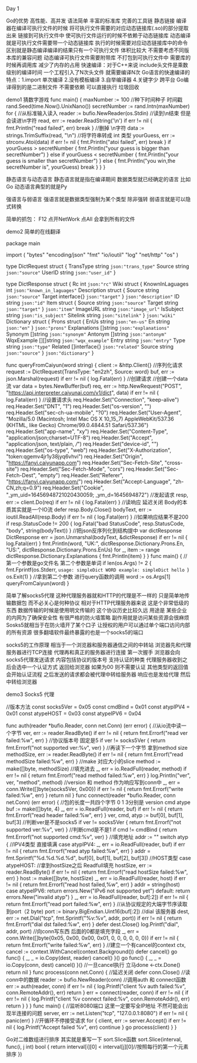Day 1


Go的优势
高性能、高并发
语法简单
丰富的标准库
完善的工具链
静态链接  编译器在编译可执行文件的时候 将可执行文件需要的对应动态链接库(.so)的部分提取出来 链接到可执行文件中 使可执行文件运行的时候不依赖于动态链接库 动态编译就是可执行文件需要带一个动态链接库 执行的时候需要对应动态链接库中的命令  区别就是静态编译编译的结果只有一个可执行文件 体积比较大 不需要考虑不同版本库的兼容问题 动态编译可执行文件需要附带库 不打包到可执行文件中 需要库的时候再调用库 减少了内存的占用
快速编译：对于C++来说 include头文件是乘数级别的编译时间 一个工程引入了N次头文件 就需要编译N次 Go语言的快速编译的特点：1.import 单次编译 2.没有模板编译 3.自举编译器 4.关键字少 
跨平台 Go编译得到的是二进制文件 不需要依赖 可以直接执行 
垃圾回收


demo1
猜数字游戏
func main() {
    maxNumber := 100
    //种下时间种子 时间戳
    rand.Seed(time.Now().UnixNano())
    secretNumber := rand.Intn(maxNumber)
    for {
        //从标准输入读入
        reader := bufio.NewReader(os.Stdin)
        //读到\n结束 但是会读进\n字符
        read, err := reader.ReadString('\n')
        if err != nil {
            fmt.Println("read failed", err)
            break
        }
        //删掉 \n字符
        data := strings.TrimSuffix(read, "\n")
        //将字符串转成 int 类型
        yourGuess, err := strconv.Atoi(data)
        if err != nil {
            fmt.Println("atoi failed", err)
            break
        }
        if yourGuess > secretNumber {
            fmt.Println("your guess is bigger than secretNumber")
        } else if yourGuess < secretNumber {
            fmt.Println("your guess is smaller than secretNumber")
        } else {
            fmt.Println("you win,the secretNumber is", yourGuess)
            break
        }
    }
}

静态语言与动态语言
静态语言就是指在编译期间 数据类型就已经确定的语言 比如Go 动态语言典型的就是Py

强语言与弱语言
强语言就是数据类型强制为某个类型 除非强转 弱语言就是可以隐式转换 

简单的抓包：
F12 点开NetWork 点All
会拿到所有的文件


demo2 简单的在线翻译


package main


import (
    "bytes"
    "encoding/json"
    "fmt"
    "io/ioutil"
    "log"
    "net/http"
    "os"
)


type DictRequest struct {
    TransType string `json:"trans_type"`
    Source    string `json:"source"`
    UserID    string `json:"user_id"`
}


type DictResponse struct {
    Rc   int `json:"rc"`
    Wiki struct {
        KnownInLaguages int `json:"known_in_laguages"`
        Description     struct {
            Source string      `json:"source"`
            Target interface{} `json:"target"`
        } `json:"description"`
        ID   string `json:"id"`
        Item struct {
            Source string `json:"source"`
            Target string `json:"target"`
        } `json:"item"`
        ImageURL  string `json:"image_url"`
        IsSubject string `json:"is_subject"`
        Sitelink  string `json:"sitelink"`
    } `json:"wiki"`
    Dictionary struct {
        Prons struct {
            EnUs string `json:"en-us"`
            En   string `json:"en"`
        } `json:"prons"`
        Explanations []string      `json:"explanations"`
        Synonym      []string      `json:"synonym"`
        Antonym      []string      `json:"antonym"`
        WqxExample   [][]string    `json:"wqx_example"`
        Entry        string        `json:"entry"`
        Type         string        `json:"type"`
        Related      []interface{} `json:"related"`
        Source       string        `json:"source"`
    } `json:"dictionary"`
}


func queryFromCaiyun(word string) {
    client := &http.Client{}
    //序列化请求
    request := DictRequest{TransType: "en2zh", Source: word}
    buf, err := json.Marshal(request)
    if err != nil {
        log.Fatal(err)
    }
    //创建请求
    //创建一个data流
    var data = bytes.NewBuffer(buf)
    req, err := http.NewRequest("POST", "https://api.interpreter.caiyunai.com/v1/dict", data)
    if err != nil {
        log.Fatal(err)
    }
    //设置请求头
    req.Header.Set("Connection", "keep-alive")
    req.Header.Set("DNT", "1")
    req.Header.Set("os-version", "")
    req.Header.Set("sec-ch-ua-mobile", "?0")
    req.Header.Set("User-Agent", "Mozilla/5.0 (Macintosh; Intel Mac OS X 10_15_7) AppleWebKit/537.36 (KHTML, like Gecko) Chrome/99.0.4844.51 Safari/537.36")
    req.Header.Set("app-name", "xy")
    req.Header.Set("Content-Type", "application/json;charset=UTF-8")
    req.Header.Set("Accept", "application/json, text/plain, */*")
    req.Header.Set("device-id", "")
    req.Header.Set("os-type", "web")
    req.Header.Set("X-Authorization", "token:qgemv4jr1y38jyq6vhvi")
    req.Header.Set("Origin", "https://fanyi.caiyunapp.com")
    req.Header.Set("Sec-Fetch-Site", "cross-site")
    req.Header.Set("Sec-Fetch-Mode", "cors")
    req.Header.Set("Sec-Fetch-Dest", "empty")
    req.Header.Set("Referer", "https://fanyi.caiyunapp.com/")
    req.Header.Set("Accept-Language", "zh-CN,zh;q=0.9")
    req.Header.Set("Cookie", "_ym_uid=16456948721020430059; _ym_d=1645694872")
    //发起请求
    resp, err := client.Do(req)
    if err != nil {
        log.Fatal(err)
    }
    //读响应 延迟关闭 Body的本质其实就是一个IO流
    defer resp.Body.Close()
    bodyText, err := ioutil.ReadAll(resp.Body)
    if err != nil {
        log.Fatal(err)
    }
    //如果响应结果不是200
    if resp.StatusCode != 200 {
        log.Fatal("bad StatusCode", resp.StatusCode, "body", string(bodyText))
    }
    //把json反序列化到结构提中
    var dictResponse DictResponse
    err = json.Unmarshal(bodyText, &dictResponse)
    if err != nil {
        log.Fatal(err)
    }
    fmt.Println(word, "UK:", dictResponse.Dictionary.Prons.En, "US:", dictResponse.Dictionary.Prons.EnUs)
    for _, item := range dictResponse.Dictionary.Explanations {
        fmt.Println(item)
    }
}
func main() {
    //第一个参数是go文件名 第二个参数是单词
    if len(os.Args) != 2 {
        fmt.Fprintf(os.Stderr, `usage: simpleDict WORD
example: simpleDict hello
        `)
        os.Exit(1)
    }
    //拿到第二个参数 进行query函数的调用
    word := os.Args[1]
    queryFromCaiyun(word)
}


简单了解socks5代理 这种代理服务器就和HTTP的代理是不一样的 只是简单地传输数据包 而不必关心是何种协议 相对于HTTP代理服务器来说 这是个非常低级的东西
数据传输的时候是使用明文传输的 这个协议历史比较久远 用途是 某些企业的内网为了确保安全性 有很严格的防火墙策略 副作用就是访问某些资源会很麻烦 Sosks5就相当于在防火墙开了某个口子 让授权的用户可以通过单个端口访问内部的所有资源 很多翻墙软件最终暴露的也是一个socks5的端口

socks5的工作原理
相当于一个浏览器和服务器通信之间的中转站 浏览器先和代理服务器进行TCP连接  代理再和真正的服务器进行连接 
第一次握手 浏览器会向socks5代理发送请求 内容包括协议的版本号 支持认证的种类 代理服务器收到之后会选中一个认证方式 返回给浏览器 如果为00 则不需要认证 其他类型的返回值会开始认证流程 
之后发送的请求都会被代理中转给服务器 响应也是发给代理 然后中转给浏览器

demo3 Socks5 代理 

//版本方法
const socks5Ver = 0x05
const cmdBind = 0x01
const atypIPV4 = 0x01
const atypeHOST = 0x03
const atypeIPV6 = 0x04


func auth(reader *bufio.Reader, conn net.Conn) (err error) {
    //从io流中读一个字节
    ver, err := reader.ReadByte()
    if err != nil {
        return fmt.Errorf("read ver failed:%w", err)
    }
    //协议版本号 固定是5
    if ver != socks5Ver {
        return fmt.Errorf("not supported ver:%v", ver)
    }
    //再读下一个字节 拿到method size
    methodSize, err := reader.ReadByte()
    if err != nil {
        return fmt.Errorf("read methodSize failed:%w", err)
    }
    //make 对应大小的slice
    method := make([]byte, methodSize)
    //填充进去
    _, err = io.ReadFull(reader, method)
    if err != nil {
        return fmt.Errorf("read method failed:%w", err)
    }
    log.Println("ver", ver, "method", method)
    //version 和 method 作为响应写到conn中
    _, err = conn.Write([]byte{socks5Ver, 0x00})
    if err != nil {
        return fmt.Errorf("write failed:%w", err)
    }
    return nil
}
func connect(reader *bufio.Reader, conn net.Conn) (err error) {
    //包的长度一共四个字节 0 1 3分别是 version cmd atype
    buf := make([]byte, 4)
    _, err = io.ReadFull(reader, buf)
    if err != nil {
        return fmt.Errorf("read header failed:%w", err)
    }
    ver, cmd, atyp := buf[0], buf[1], buf[3]
    //判断ver是不是socks5
    if ver != socks5Ver {
        return fmt.Errorf("not supported ver:%v", ver)
    }
    //判断cmd是不是1
    if cmd != cmdBind {
        return fmt.Errorf("not supported cmd:%v", ver)
    }
    //填充地址
    addr := ""
    switch atyp {
    //IPV4类型 直接填满
    case atypIPV4:
        _, err = io.ReadFull(reader, buf)
        if err != nil {
            return fmt.Errorf("read atyp failed:%w", err)
        }
        addr = fmt.Sprintf("%d.%d.%d.%d", buf[0], buf[1], buf[2], buf[3])
    //HOST类型
    case atypeHOST:
        //拿到hostSize之后 Readfull填充
        hostSize, err := reader.ReadByte()
        if err != nil {
            return fmt.Errorf("read hostSize failed:%w", err)
        }
        host := make([]byte, hostSize)
        _, err = io.ReadFull(reader, host)
        if err != nil {
            return fmt.Errorf("read host failed,%w", err)
        }
        addr = string(host)
    case atypeIPV6:
        return errors.New("IPv6 not supported yet")
    default:
        return errors.New("invalid atyp")
    }
    _, err = io.ReadFull(reader, buf[:2])
    if err != nil {
        return fmt.Errorf("read port failed:%w", err)
    }
    //从协议规定的大端字节序读取到port（2 byte)
    port := binary.BigEndian.Uint16(buf[:2])
    //dial 该服务器
    dest, err := net.Dial("tcp", fmt.Sprintf("%v:%v", addr, port))
    if err != nil {
        return fmt.Errorf("dial dst failed:%w", err)
    }
    defer dest.Close()
    log.Printf("dial", addr, port)
    //向conn写东西 后面的0都是填充字段
    _, err = conn.Write([]byte{0x05, 0x00, 0x00, 0x01, 0, 0, 0, 0, 0, 0})
    if err != nil {
        return fmt.Errorf("write failed:%w", err)
    }
    //建立一个有cancel的context
    ctx, cancel := context.WithCancel(context.Background())
    defer cancel()
    go func() {
        _, _ = io.Copy(dest, reader)
        cancel()
    }()
    go func() {
        _, _ = io.Copy(conn, dest)
        cancel()
    }()
    //一旦cancel执行 立马done
    <-ctx.Done()
    return nil
}
func process(conn net.Conn) {
    //延迟关闭
    defer conn.Close()
    //读conn中的数据
    reader := bufio.NewReader(conn)
    //调用auth 和 connect函数
    err := auth(reader, conn)
    if err != nil {
        log.Printf("client %v auth failed:%v", conn.RemoteAddr(), err)
        return
    }
    err = connect(reader, conn)
    if err != nil {
        if err != nil {
            log.Printf("client %v connect failed:%v", conn.RemoteAddr(), err)
            return
        }
    }
}
func main() {
    //监听8080端口 这里一定要写全IP地址 不然可能会出现半连接的问题
    server, err := net.Listen("tcp", "127.0.0.1:8080")
    if err != nil {
        panic(err)
    }
    //开循环不停接受请求
    for {
        client, err := server.Accept()
        if err != nil {
            log.Printf("Accept failed %v", err)
            continue
        }
        go process(client)
    }
}





Go对二维数组进行排序  其实就是重写一下 sort.Slice函数
sort.Slice(interval, func(i, j int) bool {
        return interval[i][0] < interval[j][0]//按照每行的第一个元素排序
    })